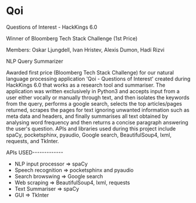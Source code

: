 # Qoi
Questions of Interest - HackKings 6.0

Winner of Bloomberg Tech Stack Challenge (1st Price)

Members: Oskar Ljungdell, Ivan Hristev, Alexis Dumon, Hadi Rizvi

NLP Query Summarizer 

Awarded first price (Bloomberg Tech Stack Challenge) for our natural language processing application 'Qoi - Questions of Interest' created during HackKings 6.0 that works as a research tool and summariser. The application was written exclusively in Python3 and accepts input from a user either vocally or manually through text, and then isolates the keywords from the query, performs a google search, selects the top articles/pages returned, scrapes the pages for text ignoring unwanted information such as meta data and headers, and finally summarises all text obtained by analysing word frequency and then returns a concise paragraph answering the user's question. APIs and libraries used during this project include spaCy, pocketsphinx, pyaudio, Google search, BeautifulSoup4, lxml, requests, and TkInter. 

APIs USED-------------
- NLP input processor => spaCy
- Speech recognition => pocketsphinx and pyaudio
- Search browswing => Google search
- Web scraping => BeautifulSoup4, lxml, requests
- Text Summariser => spaCy
- GUI => TkInter

